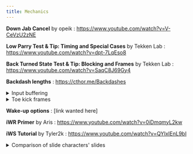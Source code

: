 ```yaml
---
title: Mechanics
---
```


**Down Jab Cancel** by opeik
: <https://www.youtube.com/watch?v=V-CeVzU2zNE>

**Low Parry Test & Tip: Timing and Special Cases** by Tekken Lab
: <https://www.youtube.com/watch?v=dpt-7LqEso8>

**Back Turned State Test & Tip: Blocking and Frames** by Tekken Lab
: <https://www.youtube.com/watch?v=SaqC8J69Gy4>

**Backdash lengths**
: <https://cthor.me/Backdashes>

<details>
<summary markdown="0">Input buffering</summary>
<!-- https://discordapp.com/channels/361852916203651074/362318093097107458/597010680226512908 -->
moves you can't buffer are stance moves\\
negan does not have a stance you enter by doing qcf\\
meanwhile, paul's deathfist is actually crouchdash 2\\
and you do crouchdash with paul by doing qcf\\
same with yoshi and kazuya\\
yoshi's dp2 is bufferable because the move is just dp2, not [stance you enter with dp] 2\\
meanwhile, with kazuya, dp enters his crouchdash

[more detailed link wanted here]
</details>

<details>
<summary markdown="0">Toe kick frames</summary>
<!-- https://discordapp.com/channels/361852916203651074/373747833351831554/445344628594442251 -->

Toe Kick ("Recovery Kick" in practice mode; performed w/ d+4 while FUFT) has
varying advantage on block depending on the character that performs it.

&minus;16 | Lars and all females except Chloe, Josie, Leo, and Raven
&minus;18 | everyone else
&minus;20 | Akuma, Bears, Geese, Jack, King, and Noctis

</details>

**Wake-up options**
: [link wanted here]

**iWR Primer** by Aris
: <https://www.youtube.com/watch?v=0iDmqmyL2kw>

**iWS Tutorial** by Tyler2k
: <https://www.youtube.com/watch?v=QYIxIEnL9bI>

<details>
<summary markdown="0">Comparison of slide characters' slides</summary>
<!-- https://discordapp.com/channels/361852916203651074/362318093097107458/440806817124319242 -->
Lee
: High crushes up until the first active frame, where he just starts evading highs, and getting hit during and after this frame counts as a float.

Law
: High crushes up until *after* the first active frame, otherwise, same as Lee's. This means a trade with his slide is not a float, but gets full CH properties.

Shaheen
: The same as Lee's, except his float frames start almost right away. This means the only time you get full CH properties is hitting him in the first (couple of) frame(s) of his startup. His also recovers into FUFT the fastest, making electric punishment on block much more difficult. It also *doesn't* low crush at all.

Lei
: Almost the same as Shaheen's, except he is in float the whole time, from the stance until he recovers after the move. His high crushing is kept throughout his stance and the startup of the move, up until the first active frame (meaning electric will trade with his slide, but cannot hit him before that frame)
</details>
